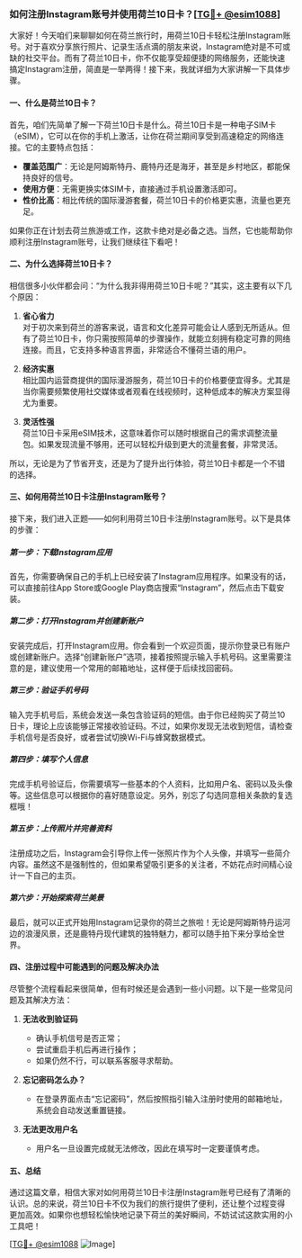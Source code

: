 ### 如何注册Instagram账号并使用荷兰10日卡？[[TG💪+ @esim1088](https://t.me/s/esim1088)]

大家好！今天咱们来聊聊如何在荷兰旅行时，用荷兰10日卡轻松注册Instagram账号。对于喜欢分享旅行照片、记录生活点滴的朋友来说，Instagram绝对是不可或缺的社交平台。而有了荷兰10日卡，你不仅能享受超便捷的网络服务，还能快速搞定Instagram注册，简直是一举两得！接下来，我就详细为大家讲解一下具体步骤。

#### 一、什么是荷兰10日卡？

首先，咱们先简单了解一下荷兰10日卡是什么。荷兰10日卡是一种电子SIM卡（eSIM），它可以在你的手机上激活，让你在荷兰期间享受到高速稳定的网络连接。它的主要特点包括：

- **覆盖范围广**：无论是阿姆斯特丹、鹿特丹还是海牙，甚至是乡村地区，都能保持良好的信号。
- **使用方便**：无需更换实体SIM卡，直接通过手机设置激活即可。
- **性价比高**：相比传统的国际漫游套餐，荷兰10日卡的价格更实惠，流量也更充足。

如果你正在计划去荷兰旅游或工作，这款卡绝对是必备之选。当然，它也能帮助你顺利注册Instagram账号，让我们继续往下看吧！

#### 二、为什么选择荷兰10日卡？

相信很多小伙伴都会问：“为什么我非得用荷兰10日卡呢？”其实，这主要有以下几个原因：

1. **省心省力**  
   对于初次来到荷兰的游客来说，语言和文化差异可能会让人感到无所适从。但有了荷兰10日卡，你只需按照简单的步骤操作，就能立刻拥有稳定可靠的网络连接。而且，它支持多种语言界面，非常适合不懂荷兰语的用户。

2. **经济实惠**  
   相比国内运营商提供的国际漫游服务，荷兰10日卡的价格要便宜得多。尤其是当你需要频繁使用社交媒体或者观看在线视频时，这种低成本的解决方案显得尤为重要。

3. **灵活性强**  
   荷兰10日卡采用eSIM技术，这意味着你可以随时根据自己的需求调整流量包。如果发现流量不够用，还可以轻松升级到更大的流量套餐，非常灵活。

所以，无论是为了节省开支，还是为了提升出行体验，荷兰10日卡都是一个不错的选择。

#### 三、如何用荷兰10日卡注册Instagram账号？

接下来，我们进入正题——如何利用荷兰10日卡注册Instagram账号。以下是具体的步骤：

##### 第一步：下载Instagram应用

首先，你需要确保自己的手机上已经安装了Instagram应用程序。如果没有的话，可以直接前往App Store或Google Play商店搜索“Instagram”，然后点击下载安装。

##### 第二步：打开Instagram并创建新账户

安装完成后，打开Instagram应用。你会看到一个欢迎页面，提示你登录已有账户或创建新账户。选择“创建新账户”选项，接着按照提示输入手机号码。这里需要注意的是，建议使用一个常用的邮箱地址，这样便于后续找回密码。

##### 第三步：验证手机号码

输入完手机号后，系统会发送一条包含验证码的短信。由于你已经购买了荷兰10日卡，理论上应该能够正常接收验证码。不过，如果你发现无法收到短信，请检查手机信号是否良好，或者尝试切换Wi-Fi与蜂窝数据模式。

##### 第四步：填写个人信息

完成手机号验证后，你需要填写一些基本的个人资料，比如用户名、密码以及头像等。这些信息可以根据你的喜好随意设定。另外，别忘了勾选同意相关条款的复选框哦！

##### 第五步：上传照片并完善资料

注册成功之后，Instagram会引导你上传一张照片作为个人头像，并填写一些简介内容。虽然这不是强制性的，但如果希望吸引更多的关注者，不妨花点时间精心设计一下自己的主页。

##### 第六步：开始探索荷兰美景

最后，就可以正式开始用Instagram记录你的荷兰之旅啦！无论是阿姆斯特丹运河边的浪漫风景，还是鹿特丹现代建筑的独特魅力，都可以随手拍下来分享给全世界。

#### 四、注册过程中可能遇到的问题及解决办法

尽管整个流程看起来很简单，但有时候还是会遇到一些小问题。以下是一些常见问题及其解决方法：

1. **无法收到验证码**
   - 确认手机信号是否正常；
   - 尝试重启手机后再进行操作；
   - 如果仍然不行，可以联系客服寻求帮助。

2. **忘记密码怎么办？**
   - 在登录界面点击“忘记密码”，然后按照指引输入注册时使用的邮箱地址，系统会自动发送重置链接。

3. **无法更改用户名**
   - 用户名一旦设置完成就无法修改，因此在填写时一定要谨慎考虑。

#### 五、总结

通过这篇文章，相信大家对如何用荷兰10日卡注册Instagram账号已经有了清晰的认识。总的来说，荷兰10日卡不仅为我们的旅行提供了便利，还让整个过程变得更加高效。如果你也想轻松愉快地记录下荷兰的美好瞬间，不妨试试这款实用的小工具吧！

[[TG💪+ @esim1088](https://t.me/s/esim1088) ![Image](https://i.postimg.cc/4NQfJmqS/Snipaste-2025-05-13-00-14-12.png)]